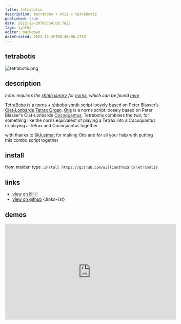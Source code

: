 ```yaml
---
title: tetrabotis
description: tetrabobo + otis = tetrabotis
published: true
date: 2022-12-20T00:54:08.762Z
tags: synths
editor: markdown
dateCreated: 2022-12-20T00:46:08.373Z
---
```


## tetrabotis

![tetrabotis.png](/community/william-hazard/tetrabotis.png)

## description

*note: requires the [shnth library](https://llllllll.co/t/norns-shnth-library/33238) for [norns](https://monome.org/docs/norns/studies/), which can be found [here](https://github.com/cfdrake/shnth)*

[TetraBobo](/authors/william-hazard/tetrabobo) is a [norns](https://monome.org/docs/norns/) + [shbobo](https://ciat-lonbarde.net/shbobo/index.html) [shnth](https://llllllll.co/t/shbobo-shnth-patches-and-appreciation/7385) script loosely based on Peter Blasser’s [Ciat-Lonbarde](https://ciat-lonbarde.net/ciat-lonbarde/index.html) [Tetrax Organ](https://ciat-lonbarde.net/ciat-lonbarde/tetrax/index.html). [Otis](/authors/justmat/otis) is a norns script loosely based on Peter Blasser’s Ciat-Lonbarde [Cocoquantus](https://ciat-lonbarde.net/ciat-lonbarde/cocoquantus/index.html). Tetrabotis combines the two, for something like the norns equivalent of playing a Tetrax into a Cocoquantus or playing a Tetrax and Cocoquantus together.

with thanks to [@Justmat](/authors/justmat) for making Otis and for all your help with putting this combo script together

## install

from maiden type
`;install https://github.com/williamthazard/Tetrabotis`

## links

- [view on llllllll](https://llllllll.co/t/tetrabotis/60216)
- [view on github](https://github.com/williamthazard/Tetrabotis)
{.links-list}

## demos

<iframe width="560" height="315" src="https://www.youtube.com/embed/wqTQ7xwg5CI" title="YouTube video player" frameborder="0" allow="accelerometer; autoplay; clipboard-write; encrypted-media; gyroscope; picture-in-picture" allowfullscreen></iframe>